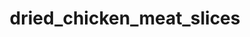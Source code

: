 ---
pub: "yes"
title: dried_chicken_meat_slices
title_small: Мясные слайсы куриные сушеные «Чили»
lang: "ru"
meta_description: "Мясные слайсы куриные сушеные — качественный натуральный продукт из мяса курицы."
categorie: sun_dried_meat_slices

title_text: "Мясные слайсы куриные сушеные — качественный натуральный продукт из мяса курицы."

layout: products_in_ru
popular: "no"

description: "<p>Мясные слайсы куриные сушеные — качественный натуральный продукт из мяса курицы. В наше время они особенно пользуются популярностью — это вкусно, сытно и полезно. Продукт используется как самостоятельная закуска, а также — к пиву и крепким спиртным напиткам, и как полноценный перекус.</p>
<p>Наш продукт изготавливается из свежих куриных грудок путем сырого высушивания на специальном сертифицированном оборудовании, с использованием современных технологий, что позволяет продукту сохранить все полезные и питательные свойства. Нашими сотрудниками специально для Вас разработаны уникальные композиции натуральных специй, которые придают продукту изысканный вкус и аромат.</p>
<p>Продукт имеет желто-коричневый цвет, обладает ярким, насыщенным ароматом и богатым острым вкусом перца «Чили», достаточно плотной консистенции.</p>"
permalink: "/ru/products/sun_dried_meat_slices/dried_chicken_meat_slices"
specifications: [
    {
        head_text: "Состав:",
        body_text: "Филе куриное 100%, соль кухонная пищевая, натуральные специи (перец красный (паприка) молотый, перец черный молотый, чеснок сушеный молотый, кориандр молотый, перец красный «Чили» молотый)",
    },
    {
        head_text: "Упаковка:",
        body_text: "Полиэтиленовый пакет, крафт - пакет",
    },
    {
        head_text: "Тип обработки:",
        body_text: "Сушеные",
    },
    {
        head_text: "Вид:",
        body_text: "Слайсы",
    },
    {
        head_text: "Вес:",
        body_text: "25г; 50г; 100г; 500г",
    },
    {
        head_text: "Пищевая ценность в 100г продукта:",
        body_text: "Белки: 52,8г; Жиры: 9,0г; Углеводы: 49,2г;",
    },
    {
        head_text: "Энергетическая ценность в 100г продукта:",
        body_text: "292ккал (1221,73кДж)",
    },
    {
        head_text: "Страна-производитель:",
        body_text: "Украина",
    },
    {
        head_text: "Срок хранения:",
        body_text: "6 месяцев",
    },
    {
        head_text: "Условия хранения:",
        body_text: "Температура 5-25ᵒС, относительная влажность воздуха не более 75%",
    },
    {
        head_text: "Нормативная документация:",
        body_text: "ТУ У 10.1-2427610970-002:2019",
    },
]

price: [
    {
        head_text: "Упаковка крафт:",
        weight_data: "25",
        weight_text: "гр.",
        price_data: "20",
        price_text: "грв.",
    },
    {
        head_text: "Упаковка крафт:",
        weight_data: "50",
        weight_text: "гр.",
        price_data: "36",
        price_text: "грв.",
    },
    {
        head_text: "Упаковка п/п:",
        weight_data: "500",
        weight_text: "гр.",
        price_data: "255",
        price_text: "грв.",
    },
    {
        head_text: "Опт:",
        weight_data: "10",
        weight_text: "кг.",
        price_data: "470",
        price_text: "грв.",
    },
]
---